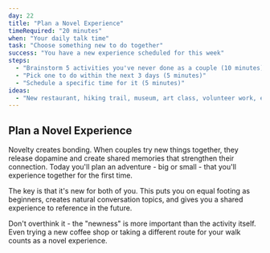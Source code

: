 ```yaml
---
day: 22
title: "Plan a Novel Experience"
timeRequired: "20 minutes"
when: "Your daily talk time"
task: "Choose something new to do together"
success: "You have a new experience scheduled for this week"
steps:
  - "Brainstorm 5 activities you've never done as a couple (10 minutes)"
  - "Pick one to do within the next 3 days (5 minutes)"
  - "Schedule a specific time for it (5 minutes)"
ideas:
  - "New restaurant, hiking trail, museum, art class, volunteer work, escape room"
---
```


## Plan a Novel Experience

Novelty creates bonding. When couples try new things together, they release dopamine and create shared memories that strengthen their connection. Today you'll plan an adventure - big or small - that you'll experience together for the first time.

The key is that it's new for both of you. This puts you on equal footing as beginners, creates natural conversation topics, and gives you a shared experience to reference in the future.

Don't overthink it - the "newness" is more important than the activity itself. Even trying a new coffee shop or taking a different route for your walk counts as a novel experience.